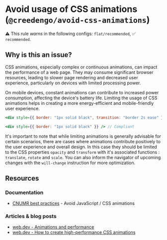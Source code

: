 # Avoid usage of CSS animations (`@creedengo/avoid-css-animations`)

⚠️ This rule _warns_ in the following configs: `flat/recommended`, ✅ `recommended`.

<!-- end auto-generated rule header -->

## Why is this an issue?

CSS animations, especially complex or continuous animations, can impact the performance of a web page.
They may consume significant browser resources, leading to slower page rendering and decreased user experience,
particularly on devices with limited processing power.

On mobile devices, constant animations can contribute to increased power consumption, affecting the device's battery
life.
Limiting the usage of CSS animations helps in creating a more energy-efficient and mobile-friendly user experience.

```jsx
<div style={{ border: "1px solid black", transition: "border 2s ease" }} /> // Non-compliant
```

```jsx
<div style={{ border: "1px solid black" }} /> // Compliant
```

It's important to note that while limiting animations is generally advisable for certain scenarios, there are cases
where animations contribute positively to the user experience and overall design.
In this case they should be limited to the CSS properties `opacity` and `transform` with it's associated
functions : `translate`, `rotate` and `scale`.
You can also inform the navigator of upcoming changes with the `will-change` instruction for more optimization.

## Resources

### Documentation

- [CNUMR best practices](https://github.com/cnumr/best-practices/blob/main/chapters/BP_039_en.md) - Avoid JavaScript /
  CSS animations

### Articles & blog posts

- [web.dev - Animations and performance](https://web.dev/articles/animations-and-performance)
- [web.dev - How to create high-performance CSS animations](https://web.dev/articles/animations-guide)
